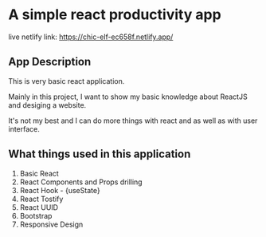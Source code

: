 # A simple react productivity app

live netlify link: https://chic-elf-ec658f.netlify.app/

## App Description

This is very basic react application.

Mainly in this project, I want to show my basic knowledge about ReactJS and desiging a website.

It's not my best and I can do more things with react and as well as with user interface.

## What things used in this application

1. Basic React
2. React Components and Props drilling
3. React Hook - {useState}
4. React Tostify
5. React UUID
6. Bootstrap
7. Responsive Design
